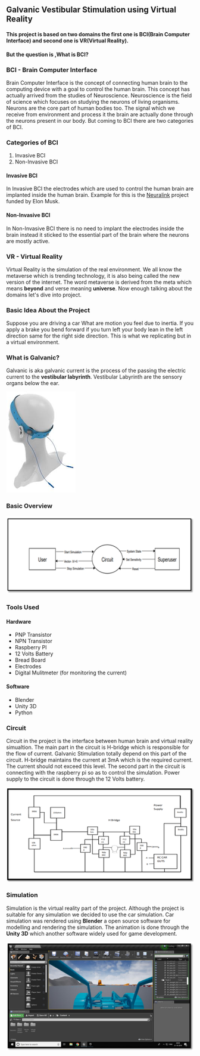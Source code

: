 ## Galvanic Vestibular Stimulation using Virtual Reality

#### This project is based on two domains the first one is BCI(Brain Computer Interface) and second one is VR(Virtual Reality).

#### But the question is ,What is BCI?


### BCI - Brain Computer Interface
 Brain Computer Interface is the concept of connecting human brain to the computing device with a goal to control the human brain. This concept has actually arrived from the    studies of Neuroscience. Neuroscience is the field of science which focuses on studying the neurons of living organisms. Neurons are the core part of human bodies too. The signal which we receive from environment and process it the brain are actually done through the neurons present in our body. But coming to BCI there are two categories of BCI.
 
 ### Categories of BCI
 1. Invasive BCI
 2. Non-Invasive BCI

#### Invasive BCI
In Invasive BCI the electrodes which are used to control the human brain are implanted inside the human brain. Example for this is the [Neuralink](https://neuralink.com/) project funded by Elon Musk.

#### Non-Invasive BCI
In Non-Invasive BCI there is no need to implant the electrodes inside the brain instead it sticked to the essential part of the brain where the neurons are mostly active.

### VR - Virtual Reality
Virtual Reality is the simulation of the real environment. We all know the metaverse which is trending technology, it is also being called the new version of the internet. The word metaverse is derived from the meta which means __beyond__ and verse meaning __universe__. Now enough talking about the domains let's dive into project. 

### Basic Idea About the Project
Suppose you are  driving a car What are motion you feel due to inertia. If you apply a brake you bend forward if you turn left your body lean in the left direction same for the right side direction. This is what we replicating but in a virtual environment. 

### What is Galvanic?
Galvanic is aka galvanic current is the process of the passing the electric current to the __vestibular labyrinth__. Vestibular Labyrinth are the sensory organs below the ear.

![galvanic-stimulation](https://github.com/pravinkumarosingh/projects/blob/master/virtualreality/images/galvanic-stimulation.jpg)

### Basic Overview
![architecture](https://github.com/pravinkumarosingh/projects/blob/master/virtualreality/images/architecture.png)

### Tools Used

#### Hardware
* PNP Transistor
* NPN Transistor
* Raspberry PI
* 12 Volts Battery
* Bread Board
* Electrodes
* Digital Mulitmeter (for monitoring the current)

#### Software
* Blender
* Unity 3D
* Python 

### Circuit
Circuit in the project is the interface between human brain and virtual reality simualtion. The main part in the circuit is H-bridge which is responsible for the flow of current. Galvanic Stimulation totally depend on this part of the circuit. H-bridge maintains the current at 3mA which is the required current. The current should not exceed this level. The second part in the circuit is connecting with the raspberry pi so as to control the simulation. Power supply to the circuit is done through the 12 Volts battery.

![circuit](https://github.com/pravinkumarosingh/projects/blob/master/virtualreality/images/circuit.png)


### Simulation
Simulation is the virtual reality part of the project. Although the project is suitable for any simulation we decided to use the car simulation. Car simulation was rendered using __Blender__ a open source software for modelling and rendering the simulation. The animation is done through the __Unity 3D__ which another software widely used for game development.  

![car-simulation](https://github.com/pravinkumarosingh/projects/blob/master/virtualreality/images/car-simulation.png)






